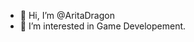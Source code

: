 - 👋 Hi, I’m @AritaDragon
- 👀 I’m interested in Game Developement.

<!---
AritaDragon/AritaDragon is a ✨ special ✨ repository because its `README.md` (this file) appears on your GitHub profile.
You can click the Preview link to take a look at your changes.
--->
